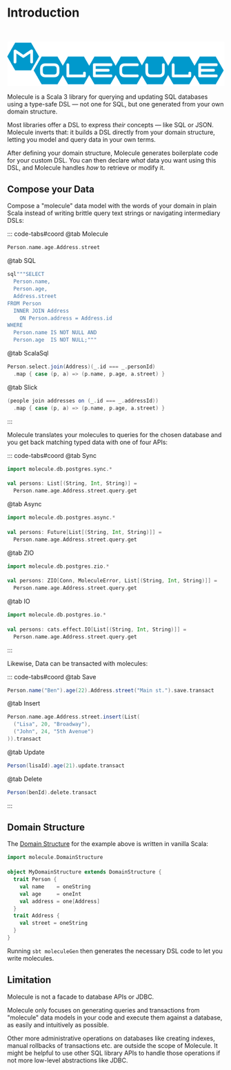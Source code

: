 
# Introduction

<br>

![Molecule logo](/static/img/logo/Molecule-logo-600.png)


Molecule is a Scala 3 library for querying and updating SQL databases using a type-safe DSL — not one for SQL, but one generated from your own domain structure.

Most libraries offer a DSL to express _their_ concepts — like SQL or JSON. Molecule inverts that: it builds a DSL directly from your domain structure, letting you model and query data in your own terms.

After defining your domain structure, Molecule generates boilerplate code for your custom DSL. You can then declare *what* data you want using this DSL, and Molecule handles *how* to retrieve or modify it.


## Compose your Data

Compose a "molecule" data model with the words of your domain in plain Scala instead of writing brittle query text strings or navigating intermediary DSLs:

::: code-tabs#coord
@tab Molecule
```scala
Person.name.age.Address.street
```
@tab SQL
```scala
sql"""SELECT
  Person.name,
  Person.age,
  Address.street
FROM Person
  INNER JOIN Address
    ON Person.address = Address.id
WHERE
  Person.name IS NOT NULL AND
  Person.age  IS NOT NULL;"""
```
@tab ScalaSql
```scala
Person.select.join(Address)(_.id === _.personId)
  .map { case (p, a) => (p.name, p.age, a.street) }
```
@tab Slick
```scala
(people join addresses on (_.id === _.addressId))
  .map { case (p, a) => (p.name, p.age, a.street) }
```
:::

Molecule translates your molecules to queries for the chosen database and you get back matching typed data with one of four APIs:

::: code-tabs#coord
@tab Sync
```scala
import molecule.db.postgres.sync.*
       
val persons: List[(String, Int, String)] =
  Person.name.age.Address.street.query.get
```

@tab Async
```scala
import molecule.db.postgres.async.*

val persons: Future[List[(String, Int, String)]] =
  Person.name.age.Address.street.query.get
```

@tab ZIO
```scala
import molecule.db.postgres.zio.*

val persons: ZIO[Conn, MoleculeError, List[(String, Int, String)]] =
  Person.name.age.Address.street.query.get
```

@tab IO
```scala
import molecule.db.postgres.io.*

val persons: cats.effect.IO[List[(String, Int, String)]] =
  Person.name.age.Address.street.query.get
```
:::


Likewise, Data can be transacted with molecules:

::: code-tabs#coord
@tab Save
```scala
Person.name("Ben").age(22).Address.street("Main st.").save.transact
```

@tab Insert
```scala
Person.name.age.Address.street.insert(List(
  ("Lisa", 20, "Broadway"),
  ("John", 24, "5th Avenue")
)).transact
```

@tab Update
```scala
Person(lisaId).age(21).update.transact
```

@tab Delete
```scala
Person(benId).delete.transact
```
:::


## Domain Structure

The [Domain Structure](/database/setup/domain-structure) for the example above is written in vanilla Scala:

```scala
import molecule.DomainStructure

object MyDomainStructure extends DomainStructure {
  trait Person {
    val name    = oneString
    val age     = oneInt
    val address = one[Address]
  }
  trait Address {
    val street = oneString
  }
}
```
Running `sbt moleculeGen` then generates the necessary DSL code to let you write molecules.


## Limitation

Molecule is not a facade to database APIs or JDBC.

Molecule only focuses on generating queries and transactions from "molecule" data models in your code and execute them against a database, as easily and intuitively as possible.

Other more administrative operations on databases like creating indexes, manual rollbacks of transactions etc. are outside the scope of Molecule. It might be helpful to use other SQL library APIs to handle those operations if not more low-level abstractions like JDBC.


